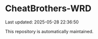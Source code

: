 # CheatBrothers-WRD

Last updated: 2025-05-28 22:36:50

This repository is automatically maintained.
